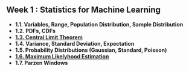
## Week 1 : Statistics for Machine Learning
   - **1.1. Variables, Range, Population Distribution, Sample Distribution**   
   - **1.2. PDFs, CDFs**
   - [**1.3. Central Limit Theorem**](https://github.com/prishita-s/winter-of-contributing/tree/main/Machine_Learning/Statistics_for_Machine_Learning/1.3%20Central%20Limit%20Theorem)
   - **1.4. Variance, Standard Deviation, Expectation**
   - **1.5. Probability Distributions (Gaussian, Standard, Poisson)**
   - [**1.6. Maximum Likelyhood Estimation**](https://github.com/amitrakshar01/winter-of-contributing/blob/Machine_Learning/Machine_Learning/Statistics_for_Machine_Learning/1.6.%20Maximum%20Likelihood%20Estimation.ipynb)
   - **1.7. Parzen Windows**

